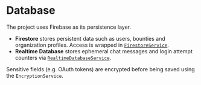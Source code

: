 # Database

The project uses Firebase as its persistence layer.

- **Firestore** stores persistent data such as users, bounties and organization profiles. Access is wrapped in [`FirestoreService`](../../server/services/database/FirestoreService.js).
- **Realtime Database** stores ephemeral chat messages and login attempt counters via [`RealtimeDatabaseService`](../../server/services/database/RealtimeDatabaseService.js).

Sensitive fields (e.g. OAuth tokens) are encrypted before being saved using the `EncryptionService`.
